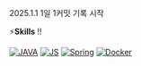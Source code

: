 
<!--
**maru9525/maru9525** is a ✨ _special_ ✨ repository because its `README.md` (this file) appears on your GitHub profile.

Here are some ideas to get you started:

- 🔭 I’m currently working on ...
- 🌱 I’m currently learning ...
- 👯 I’m looking to collaborate on ...
- 🤔 I’m looking for help with ...
- 💬 Ask me about ...
- 📫 How to reach me: ...
- 😄 Pronouns: ...
- ⚡ Fun fact: ...
-->
2025.1.1 1일 1커밋 기록 시작

⚡**Skills** !!

[![JAVA](https://img.shields.io/badge/Java-F7DF1E?style=flat-square&logo=Java&logoColor=black)]()
[![JS](https://img.shields.io/badge/JavaScript-F7DF1E?style=flat-square&logo=JavaScript&logoColor=black)]()
[![Spring](https://img.shields.io/badge/Spring-6DB33F?style=flat-square&logo=Spring&logoColor=black)]()
[![Docker](https://img.shields.io/badge/Docker-6DB33F?style=flat-square&logo=Docker&logoColor=black)]()
